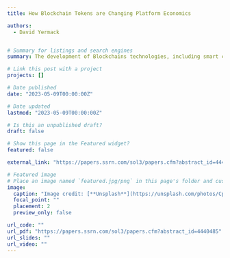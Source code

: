 ```yaml
---
title: How Blockchain Tokens are Changing Platform Economics

authors:
  - David Yermack


# Summary for listings and search engines
summary: The development of Blockchains technologies, including smart contracts and cryptographic tokens, have a potential to change the competition between platforms. In this presentation, based on a couple of projects, I discuss how utility tokens can help new platforms enter the market, and how governance tokens can help platforms to increase social welfare. I also discuss limitations of these technologies in improving platform strategy and competition.

# Link this post with a project
projects: []

# Date published
date: "2023-05-09T00:00:00Z"

# Date updated
lastmod: "2023-05-09T00:00:00Z"

# Is this an unpublished draft?
draft: false

# Show this page in the Featured widget?
featured: false

external_link: "https://papers.ssrn.com/sol3/papers.cfm?abstract_id=4440485"

# Featured image
# Place an image named `featured.jpg/png` in this page's folder and customize its options here.
image:
  caption: "Image credit: [**Unsplash**](https://unsplash.com/photos/CpkOjOcXdUY)"
  focal_point: ""
  placement: 2
  preview_only: false

url_code: ""
url_pdf: "https://papers.ssrn.com/sol3/papers.cfm?abstract_id=4440485"
url_slides: ""
url_video: ""
---
```


